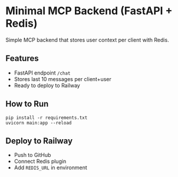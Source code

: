 # Minimal MCP Backend (FastAPI + Redis)

Simple MCP backend that stores user context per client with Redis.

## Features
- FastAPI endpoint `/chat`
- Stores last 10 messages per client+user
- Ready to deploy to Railway

## How to Run
```
pip install -r requirements.txt
uvicorn main:app --reload
```

## Deploy to Railway
- Push to GitHub
- Connect Redis plugin
- Add `REDIS_URL` in environment